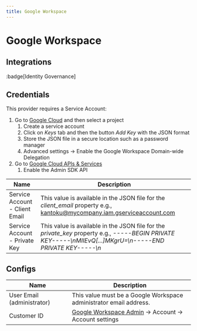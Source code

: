 ```yaml
---
title: Google Workspace
---
```


# Google Workspace

## Integrations

:badge[Identity Governance]

## Credentials

This provider requires a Service Account:

1. Go to [Google Cloud](https://console.cloud.google.com/iam-admin/serviceaccounts) and then select a project
   1. Create a service account
   2. Click on *Keys* tab and then the button *Add Key* with the JSON format
   3. Store the JSON file in a secure location such as a password manager
   4. Advanced settings -> Enable the Google Workspace Domain-wide Delegation
2. Go to [Google Cloud APIs & Services](https://console.cloud.google.com/apis/dashboard)
   1. Enable the Admin SDK API

|Name|Description|
|---|---|
| Service Account - Client Email | This value is available in the JSON file for the *client_email* property e.g., kantoku@mycompany.iam.gserviceaccount.com |
| Service Account - Private Key | This value is available in the JSON file for the *private_key* property e.g., *-----BEGIN PRIVATE KEY-----\nMIIEvQ[...]MKgrU=\n-----END PRIVATE KEY-----\n* |

## Configs

|Name|Description|
|---|---|
| User Email (administrator) | This value must be a Google Workspace administrator email address. |
| Customer ID | [Google Workspace Admin](https://admin.google.com/) -> Account -> Account settings |
